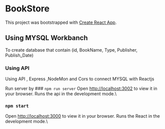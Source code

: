 # BookStore

This project was bootstrapped with [Create React App](https://github.com/facebook/create-react-app).

## Using MYSQL Workbanch

To create database that contain (id, BookName, Type, Publisher, Publish_Date)

### Using API
Using API , Express ,NodeMon and Cors to connect MYSQL with Reactjs

Run server by ### `npm run server`
Open [http://localhost:3002](http://localhost:3002) to view it in your browser.
Runs the api in the development mode.\


### `npm start`
Open [http://localhost:3000](http://localhost:3000) to view it in your browser.
Runs the React  in the development mode.\


